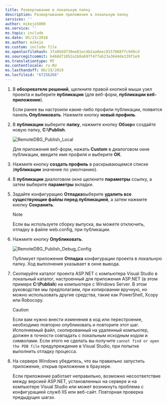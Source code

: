 ```yaml
---
title: Развертывание в локальную папку
description: Развертывание приложения в локальную папку
services: ''
author: mikejo5000
ms.service: ''
ms.topic: include
ms.date: 05/23/2018
ms.author: mikejo
ms.custom: include file
ms.openlocfilehash: 3fa0569739ee81ec4b2aa0eec8157068ffc949cd
ms.sourcegitcommit: b468d71052a1b8a697f477ab23a3644de139f1e9
ms.translationtype: MT
ms.contentlocale: ru-RU
ms.lasthandoff: 06/19/2019
ms.locfileid: "67256266"
---
```

1. В **обозревателе решений**, щелкните правой кнопкой мыши узел проекта и выберите **публикации** (для веб-форм, **публикации веб-приложение**).

    Если ранее вы настроили какие-либо профили публикации, появится панель **Опубликовать**. Нажмите кнопку **новый профиль**.

1. В **публикации** выберите **папку**, нажмите кнопку **Обзор**и создайте новую папку, **C:\Publish**.

    ![RemoteDBG_Publish_Local](../media/remotedbg_publish_local.png "RemoteDBG_Publish_Local")

    Для приложения веб-форм, нажать **Custom** в диалоговом окне публикации, введите имя профиля и выберите **ОК**.

1. Нажмите кнопку **создать профиль** в раскрывающемся списке (**публикации** значение по умолчанию).

1. В **публикации** диалоговом окне щелкните **параметры** ссылку, а затем выберите **параметры** вкладки.

1. Задайте конфигурацию **Отладка**выберите **удалить все существующие файлы перед публикацией**, а затем нажмите кнопку **Сохранить**.

    > [!NOTE]
    > Если вы используете сборку выпуска, вы можете отключить, отладку в файле web.config, при публикации.

1. Нажмите кнопку **Опубликовать**.

    ![RemoteDBG_Publish_Debug_Config](../media/remotedbg_publish_debug_config.png "RemoteDBG_Publish_Debug_Config")

    Публикует приложение **Отладка** конфигурации проекта в локальную папку. Ход выполнения указывает в окне вывода.

1. Скопируйте каталог проекта ASP.NET с компьютера Visual Studio в локальный каталог, настроенный для приложения ASP.NET (в этом примере **C:\Publish**) на компьютере с Windows Server. В этом руководстве мы предполагаем, при копировании вручную, но можно использовать другие средства, такие как PowerShell, Xcopy или Robocopy.

    > [!CAUTION]
    > Если вам нужно внести изменения в код или перестроение, необходимо повторно опубликовать и повторите этот шаг. Исполняемый файл, скопированный на удаленный компьютер, должен в точности совпадать с локальным исходным кодом и символами.    Если этого не сделать вы получите `cannot find or open the PDB file` предупреждение в Visual Studio, при попытке выполнить отладку процесса.

1. На сервере Windows убедитесь, что вы правильно запустить приложение, открыв приложение в браузере.

    Если приложение работает неправильно, возможно несоответствие между версией ASP.NET, установленных на сервере и на компьютере Visual Studio или может возникнуть проблема с конфигурацией служб IIS или веб-сайт. Повторная проверка предыдущих шагах.

